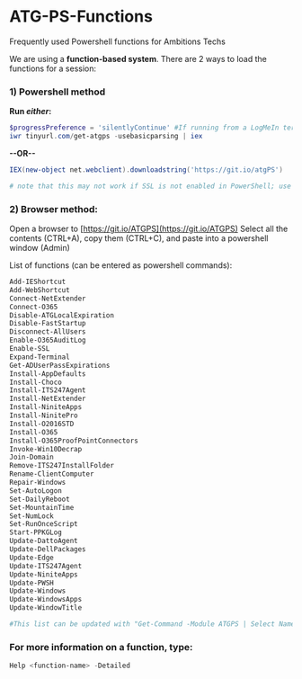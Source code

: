 # ATG-PS-Functions
Frequently used Powershell functions for Ambitions Techs

We are using a **function-based system**. There are 2 ways to load the functions for a session:

### 1) Powershell method ###

**Run _either_:**
```powershell
$progressPreference = 'silentlyContinue' #If running from a LogMeIn terminal
iwr tinyurl.com/get-atgps -usebasicparsing | iex
```

**--OR--**

```powershell
IEX(new-object net.webclient).downloadstring('https://git.io/atgPS')

# note that this may not work if SSL is not enabled in PowerShell; use the above tinyurl method for http
```

### 2) Browser method: ###
Open a browser to [https://git.io/ATGPS](https://git.io/ATGPS)
Select all the contents (CTRL+A), copy them (CTRL+C), and paste into a powershell window (Admin)


List of functions (can be entered as powershell commands):
```powershell
Add-IEShortcut
Add-WebShortcut
Connect-NetExtender
Connect-O365
Disable-ATGLocalExpiration
Disable-FastStartup
Disconnect-AllUsers
Enable-O365AuditLog
Enable-SSL
Expand-Terminal
Get-ADUserPassExpirations
Install-AppDefaults
Install-Choco
Install-ITS247Agent
Install-NetExtender
Install-NiniteApps
Install-NinitePro
Install-O2016STD
Install-O365
Install-O365ProofPointConnectors
Invoke-Win10Decrap
Join-Domain
Remove-ITS247InstallFolder
Rename-ClientComputer
Repair-Windows
Set-AutoLogon
Set-DailyReboot
Set-MountainTime
Set-NumLock
Set-RunOnceScript
Start-PPKGLog
Update-DattoAgent
Update-DellPackages
Update-Edge
Update-ITS247Agent
Update-NiniteApps
Update-PWSH
Update-Windows
Update-WindowsApps
Update-WindowTitle

#This list can be updated with "Get-Command -Module ATGPS | Select Name"
```
### For more information on a function, type:
```powershell 
Help <function-name> -Detailed
```

